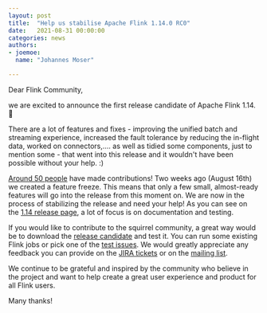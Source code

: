 ```yaml
---
layout: post
title:  "Help us stabilise Apache Flink 1.14.0 RC0"
date:   2021-08-31 00:00:00
categories: news
authors:
- joemoe:
  name: "Johannes Moser"

---
```


Dear Flink Community,

we are excited to announce the first release candidate of Apache Flink 1.14. 🎉

There are a lot of features and fixes - improving
the unified batch and streaming experience, increased the fault tolerance by 
reducing the in-flight data, worked on connectors,.... as well as tidied some 
components, just to mention some - that went into this release and it wouldn't
have been possible without your help. :) 

[Around 50 people]((https://github.com/apache/flink/graphs/contributors?from=2021-03-31&to=2021-08-31&type=c) ) have made contributions!
Two weeks ago (August 16th) we created a feature freeze. This means that only a 
few small, almost-ready features will go into the release from this moment on.
We are now in the process of stabilizing the release and need your help! As you can
see on the [1.14 release page](https://cwiki.apache.org/confluence/display/FLINK/1.14+Release), 
a lot of focus is on documentation and testing.

If you would like to contribute to the squirrel community, a great way would be to
download the [release candidate](https://dist.apache.org/repos/dist/dev/flink/flink-1.14.0-rc0/)
and test it. You can run some existing Flink jobs or pick one of the 
[test issues](https://issues.apache.org/jira/secure/RapidBoard.jspa?rapidView=468&quickFilter=2115).
We would greatly appreciate any feedback you can provide on the 
[JIRA tickets](https://issues.apache.org/jira/projects/FLINK/summary) or on 
the [mailing list](https://flink.apache.org/gettinghelp.html#user-mailing-list).

We continue to be grateful and inspired by the community who believe in the project and want to help create a great user experience and product for all Flink users.

Many thanks!